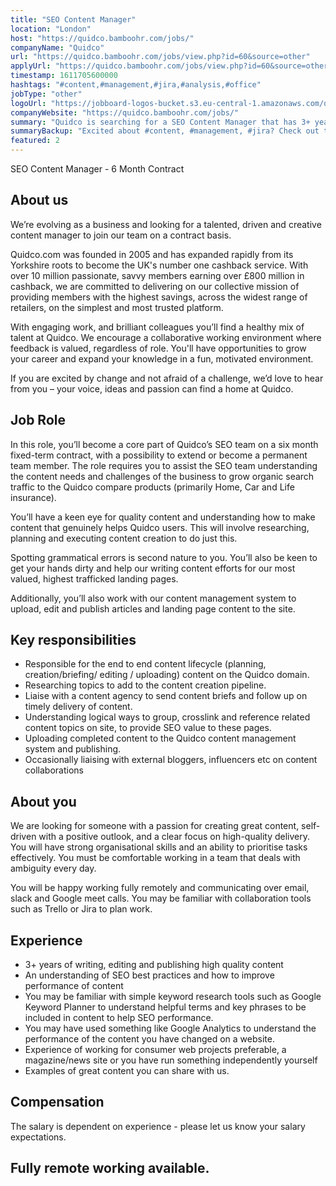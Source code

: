 ```yaml
---
title: "SEO Content Manager"
location: "London"
host: "https://quidco.bamboohr.com/jobs/"
companyName: "Quidco"
url: "https://quidco.bamboohr.com/jobs/view.php?id=60&source=other"
applyUrl: "https://quidco.bamboohr.com/jobs/view.php?id=60&source=other"
timestamp: 1611705600000
hashtags: "#content,#management,#jira,#analysis,#office"
jobType: "other"
logoUrl: "https://jobboard-logos-bucket.s3.eu-central-1.amazonaws.com/quidco"
companyWebsite: "https://quidco.bamboohr.com/jobs/"
summary: "Quidco is searching for a SEO Content Manager that has 3+ years of writing, editing and publishing high quality content."
summaryBackup: "Excited about #content, #management, #jira? Check out this job post!"
featured: 2
---
```


SEO Content Manager - 6 Month Contract

## About us

We’re evolving as a business and looking for a talented, driven and creative content manager to join our team on a contract basis.

Quidco.com was founded in 2005 and has expanded rapidly from its Yorkshire roots to become the UK's number one cashback service. With over 10 million passionate, savvy members earning over £800 million in cashback, we are committed to delivering on our collective mission of providing members with the highest savings, across the widest range of retailers, on the simplest and most trusted platform.

With engaging work, and brilliant colleagues you’ll find a healthy mix of talent at Quidco. We encourage a collaborative working environment where feedback is valued, regardless of role. You'll have opportunities to grow your career and expand your knowledge in a fun, motivated environment.

If you are excited by change and not afraid of a challenge, we’d love to hear from you – your voice, ideas and passion can find a home at Quidco.

## Job Role

In this role, you’ll become a core part of Quidco’s SEO team on a six month fixed-term contract, with a possibility to extend or become a permanent team member. The role requires you to assist the SEO team understanding the content needs and challenges of the business to grow organic search traffic to the Quidco compare products (primarily Home, Car and Life insurance).

You’ll have a keen eye for quality content and understanding how to make content that genuinely helps Quidco users. This will involve researching, planning and executing content creation to do just this.

Spotting grammatical errors is second nature to you. You’ll also be keen to get your hands dirty and help our writing content efforts for our most valued, highest trafficked landing pages.

Additionally, you’ll also work with our content management system to upload, edit and publish articles and landing page content to the site.

## Key responsibilities

*   Responsible for the end to end content lifecycle (planning, creation/briefing/ editing / uploading) content on the Quidco domain.
*   Researching topics to add to the content creation pipeline.
*   Liaise with a content agency to send content briefs and follow up on timely delivery of content.
*   Understanding logical ways to group, crosslink and reference related content topics on site, to provide SEO value to these pages.
*   Uploading completed content to the Quidco content management system and publishing.
*   Occasionally liaising with external bloggers, influencers etc on content collaborations

## About you

We are looking for someone with a passion for creating great content, self-driven with a positive outlook, and a clear focus on high-quality delivery. You will have strong organisational skills and an ability to prioritise tasks effectively. You must be comfortable working in a team that deals with ambiguity every day.

You will be happy working fully remotely and communicating over email, slack and Google meet calls. You may be familiar with collaboration tools such as Trello or Jira to plan work.

## Experience

*   3+ years of writing, editing and publishing high quality content
*   An understanding of SEO best practices and how to improve performance of content
*   You may be familiar with simple keyword research tools such as Google Keyword Planner to understand helpful terms and key phrases to be included in content to help SEO performance.
*   You may have used something like Google Analytics to understand the performance of the content you have changed on a website.
*   Experience of working for consumer web projects preferable, a magazine/news site or you have run something independently yourself
*   Examples of great content you can share with us.

## Compensation

The salary is dependent on experience - please let us know your salary expectations.

## Fully remote working available.
